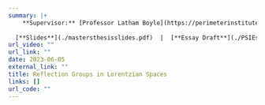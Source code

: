 ```yaml
---
summary: |+
    **Supervisor:** [Professor Latham Boyle](https://perimeterinstitute.ca/people/latham-boyle). **Master's Essay.** Towards constructing a mathematical framework to generalise the use of reflection groups in classifying discrete symmetries of Lorentzian spaces. We present a generalisation of the notion of crystallographic symmetry, an important property in the classical study of lattices and reflection groups, and then demonstrate substantial differences between reflection groups in Euclidean spaces vs Lorentzian spaces. 
    
  [**Slides**](./mastersthesisslides.pdf)  |  [**Essay Draft**](./PSIEssay2023.pdf)
url_video: ""
url_link: ""
date: 2023-06-05
external_link: ""
title: Reflection Groups in Lorentzian Spaces
links: []
url_code: ""
---
```


